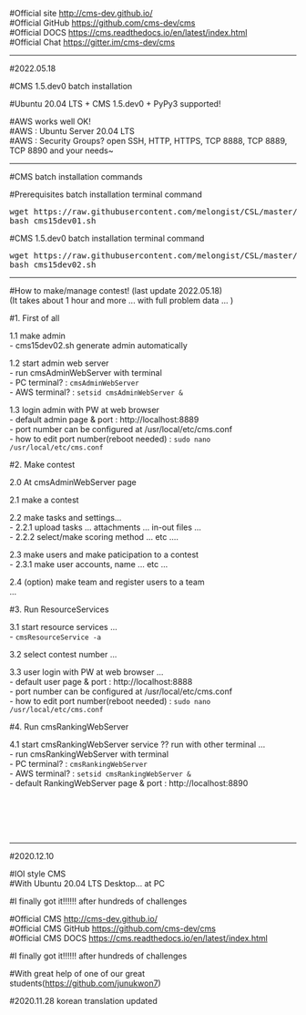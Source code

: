 #Official site       http://cms-dev.github.io/  
#Official GitHub     https://github.com/cms-dev/cms  
#Official DOCS       https://cms.readthedocs.io/en/latest/index.html  
#Official Chat       https://gitter.im/cms-dev/cms  
  
  
***
#2022.05.18  
  
#CMS 1.5.dev0  batch installation  
  
#Ubuntu 20.04 LTS + CMS 1.5.dev0 + PyPy3 supported!  
  
#AWS works well OK!  
#AWS : Ubuntu Server 20.04 LTS  
#AWS : Security Groups? open SSH, HTTP, HTTPS, TCP 8888, TCP 8889, TCP 8890 and your needs~    
    
    
***
#CMS batch installation commands  
  
#Prerequisites batch installation terminal command  
<pre>
wget https://raw.githubusercontent.com/melongist/CSL/master/CMS/cms15dev01.sh   
bash cms15dev01.sh
</pre>

#CMS 1.5.dev0 batch installation terminal command  
<pre>
wget https://raw.githubusercontent.com/melongist/CSL/master/CMS/cms15dev02.sh   
bash cms15dev02.sh
</pre>
   
    
***    
#How to make/manage contest! (last update 2022.05.18)    
(It takes about 1 hour and more ... with full problem data ... )    
   
#1. First of all   

  1.1 make admin    
    - cms15dev02.sh generate admin automatically    

  1.2 start admin web server    
    - run cmsAdminWebServer with terminal   
    - PC terminal?  : `cmsAdminWebServer`   
    - AWS terminal? : `setsid cmsAdminWebServer &`    

  1.3 login admin with PW at web browser    
    - default admin page & port : http://localhost:8889    
    - port number can be configured at /usr/local/etc/cms.conf    
    - how to edit port number(reboot needed) : `sudo nano /usr/local/etc/cms.conf`    
    
    
#2. Make contest    

  2.0 At cmsAdminWebServer page    

  2.1 make a contest    

  2.2 make tasks and settings...    
    - 2.2.1 upload tasks ... attachments ... in-out files ...    
    - 2.2.2 select/make scoring method ... etc ....    

  2.3 make users and make paticipation to a contest    
    - 2.3.1 make user accounts, name ... etc ...    
    
  2.4 (option) make team and register users to a team    
    ...   
   
#3. Run ResourceServices   

  3.1 start resource services ...    
    - `cmsResourceService -a`   

  3.2 select contest number ...    

  3.3 user login with PW at web browser ...    
    - default user page & port : http://localhost:8888    
    - port number can be configured at /usr/local/etc/cms.conf    
    - how to edit port number(reboot needed) : `sudo nano /usr/local/etc/cms.conf`    

#4. Run cmsRankingWebServer    

  4.1 start cmsRankingWebServer service ?? run with other terminal ...   
    - run cmsRankingWebServer with terminal    
    - PC terminal?  : `cmsRankingWebServer`    
    - AWS terminal? : `setsid cmsRankingWebServer &`  
    - default RankingWebServer page & port : http://localhost:8890    
  
  
<br>
<br>
<br>
<br>
  
  
***  
#2020.12.10   

#IOI style CMS   
#With Ubuntu 20.04 LTS Desktop... at PC   

#I finally got it!!!!!! after hundreds of challenges  


#Official CMS http://cms-dev.github.io/   
#Official CMS GitHub https://github.com/cms-dev/cms   
#Official CMS DOCS https://cms.readthedocs.io/en/latest/index.html   



#I finally got it!!!!!! after hundreds of challenges  

#With great help of one of our great students(https://github.com/junukwon7)   


#2020.11.28 korean translation updated

